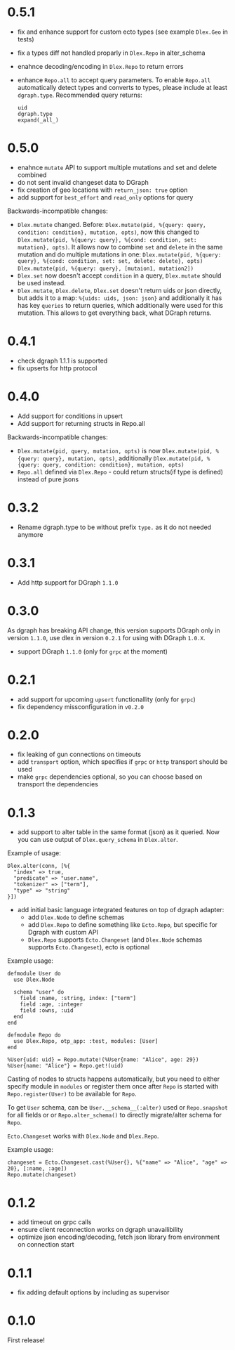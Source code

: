 # 0.5.1

* fix and enhance support for custom ecto types (see example `Dlex.Geo` in tests)
* fix a types diff not handled proparly in `Dlex.Repo` in alter_schema
* enahnce decoding/encoding in `Dlex.Repo` to return errors
* enhance `Repo.all` to accept query parameters.
  To enable `Repo.all` automatically detect types and converts to types, please include at least `dgraph.type`.
  Recommended query returns:

    ```
    uid
    dgraph.type
    expand(_all_)
    ```


# 0.5.0

* enahnce `mutate` API to support multiple mutations and set and delete combined
* do not sent invalid changeset data to DGraph
* fix creation of geo locations with `return_json: true` option
* add support for `best_effort` and `read_only` options for query

Backwards-incompatible changes:

* `Dlex.mutate` changed. Before: `Dlex.mutate(pid, %{query: query, condition: condition}, mutation, opts)`,
  now this changed to `Dlex.mutate(pid, %{query: query}, %{cond: condition, set: mutation}, opts)`. It allows
  now to combine `set` and `delete` in the same mutation and do multiple mutations in one:
    `Dlex.mutate(pid, %{query: query}, %{cond: condition, set: set, delete: delete}, opts)`
    `Dlex.mutate(pid, %{query: query}, [mutaion1, mutation2])`
* `Dlex.set` now doesn't accept `condition` in a query, `Dlex.mutate` should be used instead.
* `Dlex.mutate`, `Dlex.delete`, `Dlex.set` doesn't return uids or json directly, but adds it to a map:
  `%{uids: uids, json: json}` and additionally it has has key `queries` to return queries, which additionally
  were used for this mutation. This allows to get everything back, what DGraph returns.

# 0.4.1

* check dgraph 1.1.1 is supported
* fix upserts for http protocol

# 0.4.0

* Add support for conditions in upsert
* Add support for returning structs in Repo.all

Backwards-incompatible changes:

* `Dlex.mutate(pid, query, mutation, opts)` is now `Dlex.mutate(pid, %{query: query}, mutation, opts)`,
  additionally `Dlex.mutate(pid, %{query: query, condition: condition}, mutation, opts)`
* `Repo.all` defined via `Dlex.Repo` - could return structs(if type is defined) instead of pure jsons

# 0.3.2

* Rename dgraph.type to be without prefix `type.` as it do not needed anymore

# 0.3.1

* Add http support for DGraph `1.1.0`

# 0.3.0

As dgraph has breaking API change, this version supports DGraph only in version `1.1.0`, use
dlex in version `0.2.1` for using with DGraph `1.0.X`.

* support DGraph `1.1.0` (only for `grpc` at the moment)

# 0.2.1

* add support for upcoming `upsert` functionallity (only for `grpc`)
* fix dependency missconfiguration in `v0.2.0`

# 0.2.0

* fix leaking of gun connections on timeouts
* add `transport` option, which specifies if `grpc` or `http` transport should be used
* make `grpc` dependencies optional, so you can choose based on transport the dependencies

# 0.1.3

* add support to alter table in the same format (json) as it queried. Now you can use output of
  `Dlex.query_schema` in `Dlex.alter`.

Example of usage:

```
Dlex.alter(conn, [%{
  "index" => true,
  "predicate" => "user.name",
  "tokenizer" => ["term"],
  "type" => "string"
}])
```

* add initial basic language integrated features on top of dgraph adapter:
  * add `Dlex.Node` to define schemas
  * add `Dlex.Repo` to define something like `Ecto.Repo`, but specific for Dgraph with custom API
  * `Dlex.Repo` supports `Ecto.Changeset` (and `Dlex.Node` schemas supports `Ecto.Changeset`),
  ecto is optional

Example usage:

```
defmodule User do
  use Dlex.Node

  schema "user" do
    field :name, :string, index: ["term"]
    field :age, :integer
    field :owns, :uid
  end
end

defmodule Repo do
  use Dlex.Repo, otp_app: :test, modules: [User]
end

%User{uid: uid} = Repo.mutate!(%User{name: "Alice", age: 29})
%User{name: "Alice"} = Repo.get!(uid)
```

Casting of nodes to structs happens automatically, but you need to either specify module in
`modules` or register them once after `Repo` is started with `Repo.register(User)` to be
available for `Repo`.

To get `User` schema, can be `User.__schema__(:alter)` used or `Repo.snapshot` for all fields or
or `Repo.alter_schema()` to directly migrate/alter schema for `Repo`.

`Ecto.Changeset` works with `Dlex.Node` and `Dlex.Repo`.

Example usage:

```
changeset = Ecto.Changeset.cast(%User{}, %{"name" => "Alice", "age" => 20}, [:name, :age])
Repo.mutate(changeset)
```

# 0.1.2

* add timeout on grpc calls
* ensure client reconnection works on dgraph unavailibility
* optimize json encoding/decoding, fetch json library from environment on connection start

# 0.1.1

* fix adding default options by including as supervisor

# 0.1.0

First release!
